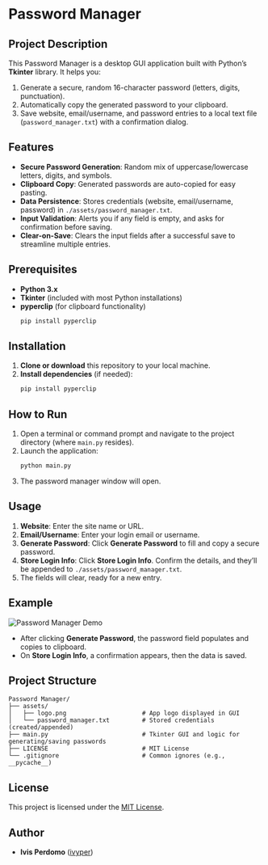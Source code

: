 # Password Manager

## Project Description
This Password Manager is a desktop GUI application built with Python’s **Tkinter** library. It helps you:
1. Generate a secure, random 16-character password (letters, digits, punctuation).  
2. Automatically copy the generated password to your clipboard.  
3. Save website, email/username, and password entries to a local text file (`password_manager.txt`) with a confirmation dialog.

## Features
- **Secure Password Generation**: Random mix of uppercase/lowercase letters, digits, and symbols.  
- **Clipboard Copy**: Generated passwords are auto-copied for easy pasting.  
- **Data Persistence**: Stores credentials (website, email/username, password) in `./assets/password_manager.txt`.  
- **Input Validation**: Alerts you if any field is empty, and asks for confirmation before saving.  
- **Clear-on-Save**: Clears the input fields after a successful save to streamline multiple entries.

## Prerequisites
- **Python 3.x**  
- **Tkinter** (included with most Python installations)  
- **pyperclip** (for clipboard functionality)  
  ```bash
  pip install pyperclip
  ```

## Installation

1. **Clone or download** this repository to your local machine.  
2. **Install dependencies** (if needed):
   ```bash
   pip install pyperclip
   ```

## How to Run

1. Open a terminal or command prompt and navigate to the project directory (where `main.py` resides).  
2. Launch the application:
   ```bash
   python main.py
   ```
3. The password manager window will open.

## Usage

1. **Website**: Enter the site name or URL.  
2. **Email/Username**: Enter your login email or username.  
3. **Generate Password**: Click **Generate Password** to fill and copy a secure password.  
4. **Store Login Info**: Click **Store Login Info**. Confirm the details, and they’ll be appended to `./assets/password_manager.txt`.  
5. The fields will clear, ready for a new entry.

## Example

![Password Manager Demo](./screenshots/demo.gif)

- After clicking **Generate Password**, the password field populates and copies to clipboard.  
- On **Store Login Info**, a confirmation appears, then the data is saved.

## Project Structure

```
Password Manager/
├── assets/
│   ├── logo.png                     # App logo displayed in GUI
│   └── password_manager.txt         # Stored credentials (created/appended)
├── main.py                          # Tkinter GUI and logic for generating/saving passwords
├── LICENSE                          # MIT License
└── .gitignore                       # Common ignores (e.g., __pycache__)
```

## License
This project is licensed under the [MIT License](LICENSE).

## Author
- **Ivis Perdomo** ([ivyper](https://github.com/ivyper))
